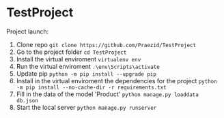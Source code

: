 # TestProject

Project launch:

1) Clone repo `git clone https://github.com/Praezid/TestProject`
2) Go to the project folder `cd TestProject` 
3) Install the virtual enviroment `virtualenv env`
4) Run the virtual enviroment `.\env\Scripts\activate`
5) Update pip `python -m pip install --upgrade pip`
6) Install in the virtual enviroment the dependencies for the project `python -m pip install --no-cache-dir -r requirements.txt`
7) Fill in the data of the model 'Product' `python manage.py loaddata db.json`
8) Start the local server `python manage.py runserver`